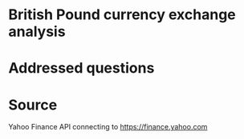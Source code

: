 # British Pound currency exchange analysis 



# Addressed questions

# Source
Yahoo Finance API connecting to https://finance.yahoo.com
